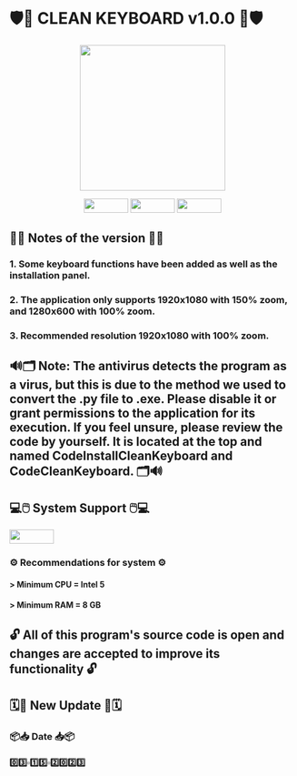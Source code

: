 # 🛡️💉   CLEAN KEYBOARD        v1.0.0   💉🛡️


<p align="center">
  <img width="256" height="256" src="https://i.imgur.com/JiBlPaT.png">
</p>


<p align="center">
  <img width="78" height="25" src="https://i.imgur.com/Z8rsYDh.png">
  <img width="78" height="25" src="https://i.imgur.com/XcZMirD.png">
  <img width="78" height="25" src="https://i.imgur.com/omeEsEY.png">
</p>

## 📝📃   Notes of the version   📃📝

### 1. Some keyboard functions have been added as well as the installation panel.
### 2. The application only supports 1920x1080 with 150% zoom, and 1280x600 with 100% zoom.
### 3. Recommended resolution 1920x1080 with 100% zoom.

##
## 🔊🗂️   Note: The antivirus detects the program as a virus, but this is due to the method we used to convert the .py file to .exe. Please disable it or grant permissions to the application for its execution. If you feel unsure, please review the code by yourself. It is located at the top and named CodeInstallCleanKeyboard and CodeCleanKeyboard.   🗂️🔊


## 💻🖱️   System Support   🖱️💻

<img width="78" height="25" src="https://i.imgur.com/omeEsEY.png">

### ⚙️   Recommendations for system   ⚙️

#### > Minimum CPU = Intel 5
#### > Minimum RAM = 8 GB

##
## 🔓   All of this program's source code is open and changes are accepted to improve its functionality   🔓
## 🗓️📅   New Update   📅🗓️

### 📦📥   Date   📥📦

#### 0️⃣3️⃣▫️1️⃣5️⃣▫️2️⃣0️⃣2️⃣3️⃣
